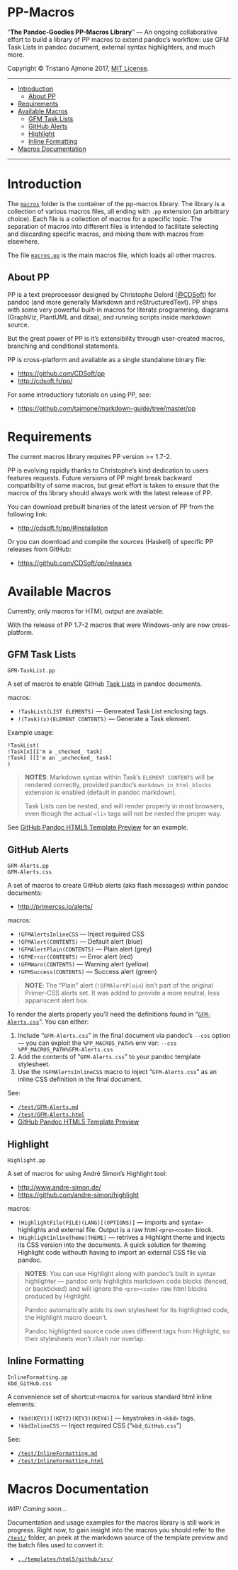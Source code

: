 PP-Macros
=========

“**The Pandoc-Goodies PP-Macros Library**” — An ongoing collaborative effort to build a library of PP macros to extend pandoc’s workflow: use GFM Task Lists in pandoc document, external syntax highlighters, and much more.

Copyright © Tristano Ajmone 2017, [MIT License](../LICENSE).

------------------------------------------------------------------------

<!-- #toc -->
-   [Introduction](#introduction)
    -   [About PP](#about-pp)
-   [Requirements](#requirements)
-   [Available Macros](#available-macros)
    -   [GFM Task Lists](#gfm-task-lists)
    -   [GitHub Alerts](#github-alerts)
    -   [Highlight](#highlight)
    -   [Inline Formatting](#inline-formatting)
-   [Macros Documentation](#macros-documentation)

<!-- /toc -->

------------------------------------------------------------------------

Introduction
============

The [`macros`](./macros/) folder is the container of the pp-macros library. The library is a collection of various macros files, all ending with `.pp` extension (an arbitrary choice). Each file is a collection of macros for a specific topic. The separation of macros into different files is intended to facilitate selecting and discarding specific macros, and mixing them with macros from elsewhere.

The file [`macros.pp`](./macros/macros.pp) is the main macros file, which loads all other macros.

About PP
--------

PP is a text preprocessor designed by Christophe Delord ([@CDSoft](https://github.com/CDSoft)) for pandoc (and more generally Markdown and reStructuredText). PP ships with some very powerful built-in macros for literate programming, diagrams (GraphViz, PlantUML and ditaa), and running scripts inside markdown source.

But the great power of PP is it’s extensibility through user-created macros, branching and conditional statements.

PP is cross-platform and available as a single standalone binary file:

-   <https://github.com/CDSoft/pp>
-   <http://cdsoft.fr/pp/>

For some introductiory tutorials on using PP, see:

-   <https://github.com/tajmone/markdown-guide/tree/master/pp>

Requirements
============

The current macros library requires PP version &gt;= 1.7-2.

PP is evolving rapidly thanks to Christophe’s kind dedication to users features requests. Future versions of PP might break backward compatibility of some macros, but great effort is taken to ensure that the macros of ths library should always work with the latest release of PP.

You can download prebuilt binaries of the latest version of PP from the following link:

-   <http://cdsoft.fr/pp/#installation>

Or you can download and compile the sources (Haskell) of specific PP releases from GitHub:

-   <https://github.com/CDSoft/pp/releases>

Available Macros
================

Currently, only macros for HTML output are available.

With the release of PP 1.7-2 macros that were Windows-only are now cross-platform.

GFM Task Lists
--------------

    GFM-TaskList.pp

A set of macros to enable GitHub [Task Lists](https://help.github.com/articles/basic-writing-and-formatting-syntax/#task-lists) in pandoc documents.

macros:

-   `!TaskList(LIST ELEMENTS)` — Genreated Task List enclosing tags.
-   `!(Task)(x)(ELEMENT CONTENTS)` — Generate a Task element.

Example usage:

    !TaskList(
    !Task[x][I'm a _checked_ task]
    !Task[ ][I'm an _unchecked_ task]
    )

> **NOTES**: Markdown syntax within Task’s `ELEMENT CONTENTS` will be rendered correctly, provided pandoc’s `markdown_in_html_blocks` extension is enabled (default in pandoc markdown).
>
> Task Lists can be nested, and will render properly in most browsers, even though the actual `<li>` tags will not be nested the proper way.

See [GitHub Pandoc HTML5 Template Preview](../templates/html5/github/GitHub-Template-Preview.html) for an example.

GitHub Alerts
-------------

    GFM-Alerts.pp
    GFM-Alerts.css

A set of macros to create GitHub alerts (aka flash messages) within pandoc documents:

-   <http://primercss.io/alerts/>

macros:

-   `!GFMAlertsInlineCSS` — Inject required CSS
-   `!GFMAlert(CONTENTS)` — Default alert (blue)
-   `!GFMAlertPlain(CONTENTS)` — Plain alert (grey)
-   `!GFMError(CONTENTS)` — Error alert (red)
-   `!GFMWarn(CONTENTS)` — Warning alert (yellow)
-   `!GFMSuccess(CONTENTS)` — Success alert (green)

> **NOTE**: The “Plain” alert (`!GFMAlertPlain`) isn’t part of the original Primer-CSS alerts set. It was added to provide a more neutral, less appariscent alert box.

To render the alerts properly you’ll need the definitions found in “[`GFM-Alerts.css`](./macros/GFM-Alerts.css)”. You can either:

1.  Include “`GFM-Alerts.css`” in the final document via pandoc’s `--css` option — you can exploit the `%PP_MACROS_PATH%` env var: `--css %PP_MACROS_PATH%GFM-Alerts.css`
2.  Add the contents of “`GFM-Alerts.css`” to your pandoc template stylesheet.
3.  Use the `!GFMAlertsInlineCSS` macro to inject “`GFM-Alerts.css`” as an inline CSS definition in the final document.

See:

-   [`/test/GFM-Alerts.md`](./test/GFM-Alerts.md)
-   [`/test/GFM-Alerts.html`](./test/GFM-Alerts.html)
-   [GitHub Pandoc HTML5 Template Preview](../templates/html5/github/GitHub-Template-Preview.html)

Highlight
---------

    Highlight.pp

A set of macros for using André Simon’s Highlight tool:

-   <http://www.andre-simon.de/>
-   <https://github.com/andre-simon/highlight>

macros:

-   `!HighlightFile(FILE)(LANG)[(OPTIONS)]` — imports and syntax-highlights and external file. Output is a raw html `<pre><code>` block.
-   `!HighlightInlineTheme(THEME)` — retrives a Highlight theme and injects its CSS version into the documents. A quick solution for theming Highlight code withouth having to import an external CSS file via pandoc.

> **NOTES**: You can use Highlight along with pandoc’s built in syntax highlighter — pandoc only highlights markdown code blocks (fenced, or backticked) and will ignore the `<pre><code>` raw html blocks produced by Highlight.
>
> Pandoc automatically adds its own stylesheet for its highlighted code, the Highlight macro doesn’t.
>
> Pandoc highlighted source code uses different tags from Highlight, so their stylesheets won’t clash nor overlap.

Inline Formatting
-----------------

    InlineFormatting.pp
    kbd_GitHub.css

A convenience set of shortcut-macros for various standard html inline elements:

-   `!kbd(KEY1)[(KEY2)(KEY3)(KEY4)]` — keystrokes in `<kbd>` tags.
-   `!kbdInlineCSS` — Inject required CSS (“`kbd_GitHub.css`”)

See:

-   [`/test/InlineFormatting.md`](./test/InlineFormatting.md)
-   [`/test/InlineFormatting.html`](./test/InlineFormatting.html)

Macros Documentation
====================

*WIP! Coming soon…*

Documentation and usage examples for the macros library is still work in progress. Right now, to gain insight into the macros you should refer to the [`/test/`](./test/) folder, an peek at the markdown source of the template preview and the batch files used to convert it:

-   [`../templates/html5/github/src/`](../templates/html5/github/src/)

